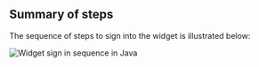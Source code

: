 ## Summary of steps

The sequence of steps to sign into the widget is illustrated below:

<div class="common-image-format">

![Widget sign in sequence in Java](/img/oie-embedded-sdk/oie-embedded-widget-use-case-sign-in-java.png
 "Widget sign in sequence in Java")

</div>
